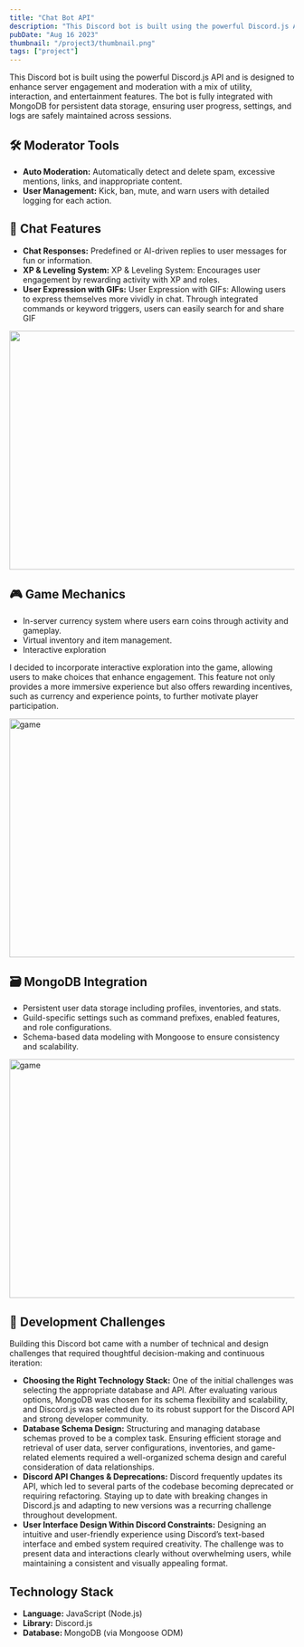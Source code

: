 ```yaml
---
title: "Chat Bot API"
description: "This Discord bot is built using the powerful Discord.js API and is designed to enhance server engagement and moderation with a mix of utility, interaction, and entertainment features."
pubDate: "Aug 16 2023"
thumbnail: "/project3/thumbnail.png"
tags: ["project"]
---
```


This Discord bot is built using the powerful Discord.js API and is designed to enhance server engagement and moderation with a mix of utility, interaction, and entertainment features. The bot is fully integrated with MongoDB for persistent data storage, ensuring user progress, settings, and logs are safely maintained across sessions.

<h2 class="card-title">
    🛠️ Moderator Tools
</h2>

<ul>
  <li><strong>Auto Moderation:</strong> Automatically detect and delete spam, excessive mentions, links, and inappropriate content.</li>
  <li><strong>User Management:</strong> Kick, ban, mute, and warn users with detailed logging for each action.</li>
</ul>

<h2 class="card-title">
    💬 Chat Features
</h2>

<ul>
  <li><strong>Chat Responses:</strong> Predefined or AI-driven replies to user messages for fun or information.</li>
  <li><strong>XP & Leveling System:</strong> XP & Leveling System: Encourages user engagement by rewarding activity with XP and roles.</li>
  <li><strong>User Expression with GIFs:</strong> User Expression with GIFs: Allowing users to express themselves more vividly in chat. Through integrated commands or keyword triggers, users can easily search for and share GIF</li>
</ul>

<Image width="750" height="422" format="png" src="/project3/gif.png" class="w-full mb-6" />

<h2 class="card-title">
    🎮 Game Mechanics
</h2>
<ul>
  <li>In-server currency system where users earn coins through activity and gameplay.</li>
  <li>Virtual inventory and item management.</li>
  <li>Interactive exploration</li>
</ul>

I decided to incorporate interactive exploration into the game, allowing users to make choices that enhance engagement. This feature not only provides a more immersive experience but also offers rewarding incentives, such as currency and experience points, to further motivate player participation.

<Image width="750" height="422" format="png" src="/project3/gameplay.png" alt="game" class="w-full mb-6" />

<h2 class="card-title">
    🗃️ MongoDB Integration
</h2>

<ul>
  <li>Persistent user data storage including profiles, inventories, and stats.</li>
  <li>Guild-specific settings such as command prefixes, enabled features, and role configurations.</li>
  <li>Schema-based data modeling with Mongoose to ensure consistency and scalability.</li>
</ul>

<Image width="750" height="422" format="png" src="/project3/db.png" alt="game" class="w-full mb-6" />

<h2 class="card-title">
    💬 Development Challenges
</h2>

Building this Discord bot came with a number of technical and design challenges that required thoughtful decision-making and continuous iteration:

<ul>
    <li><strong>Choosing the Right Technology Stack:</strong> One of the initial challenges was selecting the appropriate database and API. After evaluating various options, MongoDB was chosen for its schema flexibility and scalability, and Discord.js was selected due to its robust support for the Discord API and strong developer community.</li>
    <li><strong>Database Schema Design:</strong> Structuring and managing database schemas proved to be a complex task. Ensuring efficient storage and retrieval of user data, server configurations, inventories, and game-related elements required a well-organized schema design and careful consideration of data relationships.</li>
    <li><strong>Discord API Changes & Deprecations:</strong> Discord frequently updates its API, which led to several parts of the codebase becoming deprecated or requiring refactoring. Staying up to date with breaking changes in Discord.js and adapting to new versions was a recurring challenge throughout development.</li>
    <li><strong>User Interface Design Within Discord Constraints:</strong> Designing an intuitive and user-friendly experience using Discord’s text-based interface and embed system required creativity. The challenge was to present data and interactions clearly without overwhelming users, while maintaining a consistent and visually appealing format.</li>
</ul>

<h2 class="card-title">
    Technology Stack
</h2>
<ul>
  <li><strong>Language:</strong> JavaScript (Node.js)</li>
  <li><strong>Library:</strong> Discord.js</li>
  <li><strong>Database: </strong>MongoDB (via Mongoose ODM)</li>
</ul>
